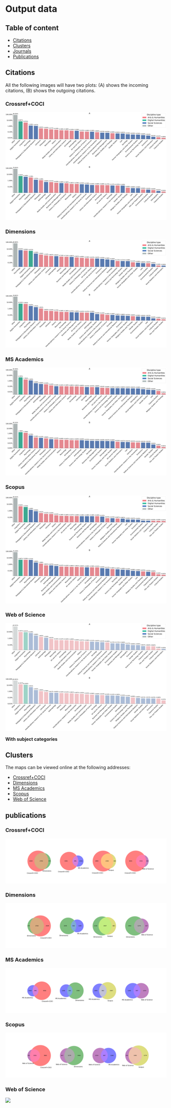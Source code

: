 # Output data

## Table of content

* [Citations](https://github.com/dhjournals/code/blob/master/output/README.md#citations)
* [Clusters](https://github.com/dhjournals/code/blob/master/output/README.md#clusters)
* [Journals]()
* [Publications]()


## Citations

All the following images will have two plots: (A) shows the incoming citations, (B) shows the outgoing citations.

### Crossref+COCI
![](https://github.com/dhjournals/code/blob/master/output/crossref+coci/citations/citations.png?raw=true)

### Dimensions
![](https://github.com/dhjournals/code/blob/master/output/dimensions/citations/citations.png?raw=true)

### MS Academics
![](https://github.com/dhjournals/code/blob/master/output/mag/citations/citations.png?raw=true)

### Scopus
![](https://github.com/dhjournals/code/blob/master/output/scopus/citations/citations.png?raw=true)

### Web of Science
![](https://github.com/dhjournals/code/blob/master/output/wos/citations/citations.png?raw=true)

**With subject categories**
![]()

## Clusters

The maps can be viewed online at the following addresses: 

* [Crossref+COCI](https://app.vosviewer.com/?json=https://raw.githubusercontent.com/dhjournals/code/master/output/crossref%2Bcoci/clusters/VOSViewer_CROSSREF_map.json)
* [Dimensions](https://app.vosviewer.com/?json=https://raw.githubusercontent.com/dhjournals/code/master/output/dimensions/clusters/VOSViewer_DIMENSIONS_map.json)
* [MS Academics](https://app.vosviewer.com/?json=https://raw.githubusercontent.com/dhjournals/code/master/output/mag/clusters/VOSViewer_MAG_map.json)
* [Scopus](https://app.vosviewer.com/?json=https://raw.githubusercontent.com/dhjournals/code/master/output/scopus/clusters/VOSViewer_SCOPUS_map.json)
* [Web of Science](https://app.vosviewer.com/?json=https://raw.githubusercontent.com/dhjournals/code/master/output/wos/clusters/VOSViewer_WOS_map.json)

## publications

### Crossref+COCI

![](https://github.com/dhjournals/code/blob/master/output/crossref+coci/publications/venn.png?raw=true)

### Dimensions

![](https://github.com/dhjournals/code/blob/master/output/dimensions/publications/venn.png?raw=true)

### MS Academics

![](https://github.com/dhjournals/code/blob/master/output/mag/publications/venn.png?raw=true)

### Scopus

![](https://github.com/dhjournals/code/blob/master/output/scopus/publications/venn.png?raw=true)

### Web of Science

![](https://github.com/dhjournals/code/blob/master/output/wos/publications/venn.png?raw=true)

